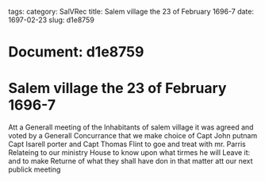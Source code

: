 tags: 
category: SalVRec
title: Salem village the 23 of February 1696-7
date: 1697-02-23
slug: d1e8759




# Document: d1e8759


# Salem village the 23 of February 1696-7

Att a Generall meeting of the Inhabitants of salem village it was agreed and voted by a Generall Concurrance that we make choice of Capt John putnam Capt Isarell porter and Capt Thomas Flint to goe and treat with mr. Parris Relateing to our ministry House to know upon what tirmes he will Leave it: and to make Returne of what they shall have don in that matter att our next publick meeting
